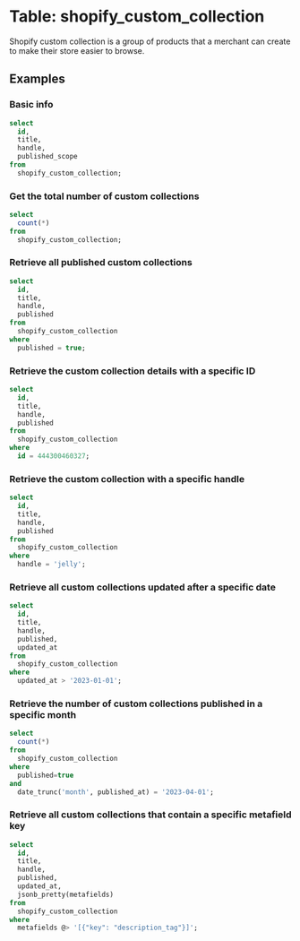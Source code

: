 # Table: shopify_custom_collection

Shopify custom collection is a group of products that a merchant can create to make their store easier to browse.

## Examples

### Basic info

```sql
select
  id,
  title,
  handle,
  published_scope
from
  shopify_custom_collection;
```

### Get the total number of custom collections

```sql
select
  count(*)
from
  shopify_custom_collection;
```

### Retrieve all published custom collections

```sql
select
  id,
  title,
  handle,
  published
from
  shopify_custom_collection
where
  published = true;
```

### Retrieve the custom collection details with a specific ID

```sql
select
  id,
  title,
  handle,
  published
from
  shopify_custom_collection
where
  id = 444300460327;
```

### Retrieve the custom collection with a specific handle

```sql
select
  id,
  title,
  handle,
  published
from
  shopify_custom_collection
where
  handle = 'jelly';
```

### Retrieve all custom collections updated after a specific date

```sql
select
  id,
  title,
  handle,
  published,
  updated_at
from
  shopify_custom_collection
where
  updated_at > '2023-01-01';
```

### Retrieve the number of custom collections published in a specific month

```sql
select
  count(*)
from
  shopify_custom_collection
where
  published=true
and
  date_trunc('month', published_at) = '2023-04-01';
```

### Retrieve all custom collections that contain a specific metafield key

```sql
select
  id,
  title,
  handle,
  published,
  updated_at,
  jsonb_pretty(metafields)
from
  shopify_custom_collection
where
  metafields @> '[{"key": "description_tag"}]';
```
